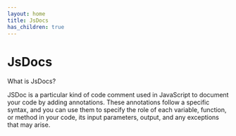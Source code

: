 ```yaml
---
layout: home
title: JsDocs
has_children: true
---
```


# JsDocs

What is JsDocs?

JSDoc is a particular kind of code comment used in JavaScript to document your code by adding annotations. These annotations follow a specific syntax, and you can use them to specify the role of each variable, function, or method in your code, its input parameters, output, and any exceptions that may arise.



